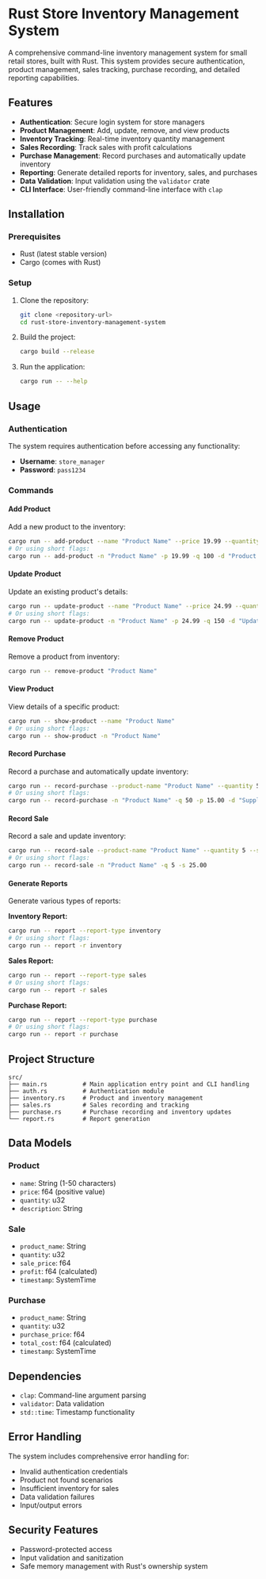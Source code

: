 # Rust Store Inventory Management System

A comprehensive command-line inventory management system for small retail stores, built with Rust. This system provides secure authentication, product management, sales tracking, purchase recording, and detailed reporting capabilities.

## Features

- **Authentication**: Secure login system for store managers
- **Product Management**: Add, update, remove, and view products
- **Inventory Tracking**: Real-time inventory quantity management
- **Sales Recording**: Track sales with profit calculations
- **Purchase Management**: Record purchases and automatically update inventory
- **Reporting**: Generate detailed reports for inventory, sales, and purchases
- **Data Validation**: Input validation using the `validator` crate
- **CLI Interface**: User-friendly command-line interface with `clap`

## Installation

### Prerequisites
- Rust (latest stable version)
- Cargo (comes with Rust)

### Setup
1. Clone the repository:
   ```bash
   git clone <repository-url>
   cd rust-store-inventory-management-system
   ```

2. Build the project:
   ```bash
   cargo build --release
   ```

3. Run the application:
   ```bash
   cargo run -- --help
   ```

## Usage

### Authentication
The system requires authentication before accessing any functionality:
- **Username**: `store_manager`
- **Password**: `pass1234`

### Commands

#### Add Product
Add a new product to the inventory:
```bash
cargo run -- add-product --name "Product Name" --price 19.99 --quantity 100 --description "Product description"
# Or using short flags:
cargo run -- add-product -n "Product Name" -p 19.99 -q 100 -d "Product description"
```

#### Update Product
Update an existing product's details:
```bash
cargo run -- update-product --name "Product Name" --price 24.99 --quantity 150 --description "Updated description"
# Or using short flags:
cargo run -- update-product -n "Product Name" -p 24.99 -q 150 -d "Updated description"
```

#### Remove Product
Remove a product from inventory:
```bash
cargo run -- remove-product "Product Name"
```

#### View Product
View details of a specific product:
```bash
cargo run -- show-product --name "Product Name"
# Or using short flags:
cargo run -- show-product -n "Product Name"
```

#### Record Purchase
Record a purchase and automatically update inventory:
```bash
cargo run -- record-purchase --product-name "Product Name" --quantity 50 --purchase-price 15.00 --description "Supplier ABC"
# Or using short flags:
cargo run -- record-purchase -n "Product Name" -q 50 -p 15.00 -d "Supplier ABC"
```

#### Record Sale
Record a sale and update inventory:
```bash
cargo run -- record-sale --product-name "Product Name" --quantity 5 --sale-price 25.00
# Or using short flags:
cargo run -- record-sale -n "Product Name" -q 5 -s 25.00
```

#### Generate Reports
Generate various types of reports:

**Inventory Report:**
```bash
cargo run -- report --report-type inventory
# Or using short flags:
cargo run -- report -r inventory
```

**Sales Report:**
```bash
cargo run -- report --report-type sales
# Or using short flags:
cargo run -- report -r sales
```

**Purchase Report:**
```bash
cargo run -- report --report-type purchase
# Or using short flags:
cargo run -- report -r purchase
```

## Project Structure

```
src/
├── main.rs          # Main application entry point and CLI handling
├── auth.rs          # Authentication module
├── inventory.rs     # Product and inventory management
├── sales.rs         # Sales recording and tracking
├── purchase.rs      # Purchase recording and inventory updates
└── report.rs        # Report generation
```

## Data Models

### Product
- `name`: String (1-50 characters)
- `price`: f64 (positive value)
- `quantity`: u32
- `description`: String

### Sale
- `product_name`: String
- `quantity`: u32
- `sale_price`: f64
- `profit`: f64 (calculated)
- `timestamp`: SystemTime

### Purchase
- `product_name`: String
- `quantity`: u32
- `purchase_price`: f64
- `total_cost`: f64 (calculated)
- `timestamp`: SystemTime

## Dependencies

- `clap`: Command-line argument parsing
- `validator`: Data validation
- `std::time`: Timestamp functionality

## Error Handling

The system includes comprehensive error handling for:
- Invalid authentication credentials
- Product not found scenarios
- Insufficient inventory for sales
- Data validation failures
- Input/output errors

## Security Features

- Password-protected access
- Input validation and sanitization
- Safe memory management with Rust's ownership system
